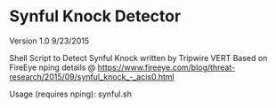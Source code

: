 Synful Knock Detector
=====================
Version 1.0 9/23/2015

Shell Script to Detect Synful Knock written by Tripwire VERT
Based on FireEye nping details @ https://www.fireeye.com/blog/threat-research/2015/09/synful_knock_-_acis0.html

Usage (requires nping):
synful.sh <HOST>
